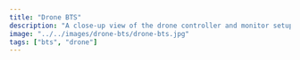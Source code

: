 ```yaml
---
title: "Drone BTS"
description: "A close-up view of the drone controller and monitor setup on a tripod, capturing a behind-the-scenes moment during an outdoor shoot."
image: "../../images/drone-bts/drone-bts.jpg"
tags: ["bts", "drone"] 
---
```

